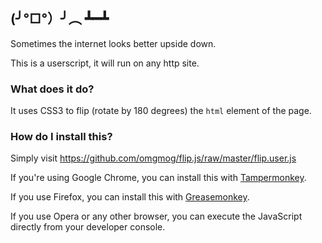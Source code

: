 ## (╯°□°）╯︵ ┻━┻

Sometimes the internet looks better upside down.

This is a userscript, it will run on any http site.

### What does it do?

It uses CSS3 to flip (rotate by 180 degrees) the `html` element of the page.

### How do I install this?

Simply visit https://github.com/omgmog/flip.js/raw/master/flip.user.js 

If you're using Google Chrome, you can install this with [Tampermonkey](https://chrome.google.com/webstore/detail/tampermonkey/dhdgffkkebhmkfjojejmpbldmpobfkfo/related?hl=en).

If you use Firefox, you can install this with [Greasemonkey](https://addons.mozilla.org/en-US/firefox/addon/greasemonkey/).

If you use Opera or any other browser, you can execute the JavaScript directly from your developer console.
